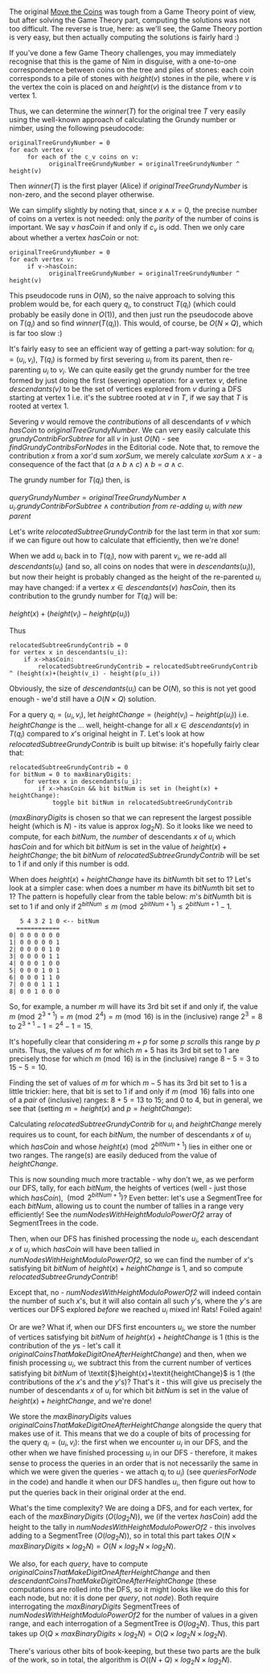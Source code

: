 The original [Move the Coins](https://www.hackerrank.com/challenges/move-the-coins/problem) was tough from a Game Theory point of view, but after solving the Game Theory part, computing the solutions was not too difficult.  The reverse is true, here: as we'll see, the Game Theory portion is very easy, but then actually computing the solutions is fairly hard :)

If you've done a few Game Theory challenges, you may immediately recognise that this is the game of Nim in disguise, with a one-to-one correspondence between coins on the tree and piles of stones: each coin corresponds to a pile of stones with $\textit{height}(v)$ stones in the pile, where $v$ is the vertex the coin is placed on and $\textit{height}(v)$ is the distance from $v$ to vertex $1$.

Thus, we can determine the $\textit{winner}(T)$ for the original tree $T$ very easily using the well-known approach of calculating the Grundy number or nimber, using the following pseudocode:

```
originalTreeGrundyNumber = 0
for each vertex v:
     for each of the c_v coins on v:
           originalTreeGrundyNumber = originalTreeGrundyNumber ^ height(v)
```

Then $\textit{winner}(T)$ is the first player (Alice) if $\textit{originalTreeGrundyNumber}$ is non-zero, and the second player otherwise.

We can simplify slightly by noting that, since $x \wedge x=0$, the precise number of coins on a vertex is not needed: only the *parity* of the number of coins is important.  We say $v$ $\textit{hasCoin}$ if and only if $c_v$ is odd.  Then we only care about whether a vertex $\textit{hasCoin}$ or not: 


```
originalTreeGrundyNumber = 0
for each vertex v:
     if v->hasCoin:
           originalTreeGrundyNumber = originalTreeGrundyNumber ^ height(v)
```

This pseudocode runs in $O(N)$, so the naive approach to solving this problem would be, for each query $q_i$, to construct $T(q_i)$ (which could probably be easily done in $O(1)$), and then just run the pseudocode above on $T(q_i)$ and so find $\textit{winner}(T(q_i))$.  This would, of course, be $O(N \times Q)$, which is far too slow :)

It's fairly easy to see an efficient way of getting a part-way solution: for $q_i=(u_i,v_i)$, $T(q_i)$ is formed by first severing $u_i$ from its parent, then re-parenting $u_i$ to $v_i$.  We can quite easily get the grundy number for the tree formed by just doing the first (severing) operation: for a vertex $v$, define $\textit{descendants(v)}$ to be the set of vertices explored from $v$ during a DFS starting at vertex $1$ i.e. it's the subtree rooted at $v$ in $T$, if we say that $T$  is rooted at vertex $1$.

Severing $v$ would remove the *contributions* of all descendants of $v$ which $\textit{hasCoin}$ to $\textit{originalTreeGrundyNumber}$.  We can very easily calculate this $\textit{grundyContribForSubtree}$ for all $v$ in just $O(N)$ - see *findGrundyContribsForNodes* in the Editorial code.  Note that, to remove the contribution $x$ from a xor'd sum $xorSum$, we merely calculate $xorSum \wedge x$ - a consequence of the fact that $(a \wedge b \wedge c) \wedge b=a \wedge c$.

The grundy number for $T(q_i)$ then, is 


$\textit{queryGrundyNumber} = \textit{originalTreeGrundyNumber} \wedge u_i.\textit{grundyContribForSubtree} \wedge \textit{contribution from re-adding } u_i \textit{ with new parent}$

Let's write $\textit{relocatedSubtreeGrundyContrib}$ for the last term in that xor sum: if we can figure out how to calculate that efficiently, then we're done!  

When we add $u_i$ back in to $T(q_i)$, now with parent $v_i$, we re-add all $\textit{descendants}(u_i)$ (and so, all coins on nodes that were in $\textit{descendants}(u_i)$), but now their height is probably changed as the height of the re-parented $u_i$ may have changed: if a vertex $x \in \textit{descendants}(v)$ $\textit{hasCoin}$, then its contribution to the grundy number for $T(q_i)$ will be:

$\textit{height}(x)+(\textit{height}(v_i) - \textit{height}(p(u_i))$

Thus

```
relocatedSubtreeGrundyContrib = 0
for vertex x in descendants(u_i):
    if x->hasCoin:
        relocatedSubtreeGrundyContrib = relocatedSubtreeGrundyContrib ^ (height(x)+(height(v_i) - height(p(u_i))
```        

Obviously, the size of $descendants(u_i)$ can be $O(N)$, so this is not yet good enough - we'd still have a $O(N \times Q)$ solution.

For a query $q_i=(u_i, v_i)$, let $\textit{heightChange}=(\textit{height}(v_i) - \textit{height}(p(u_i))$ i.e. $\textit{heightChange}$ is the ... well, height-change for all $x \in \textit{descendants}(v)$ in $T(q_i)$ compared to $x$'s original height in $T$. Let's look at how $\textit{relocatedSubtreeGrundyContrib}$ is built up bitwise: it's hopefully fairly clear that:

```
relocatedSubtreeGrundyContrib = 0
for bitNum = 0 to maxBinaryDigits:
    for vertex x in descendants(u_i):
        if x->hasCoin && bit bitNum is set in (height(x) + heightChange):
            toggle bit bitNum in relocatedSubtreeGrundyContrib 
```        
($\textit{maxBinaryDigits}$ is chosen so that we can represent the largest possible height (which is $N$) - its value is approx $log_{2}N$). So it looks like we need to compute, for each $\textit{bitNum}$, the *number* of descendants $x$ of $u_i$ which $\textit{hasCoin}$ and for which bit $\textit{bitNum}$ is set in the value of $\textit{height}(x) + \textit{heightChange}$; the bit $\textit{bitNum}$ of  $\textit{relocatedSubtreeGrundyContrib}$ will be set to 1 if and only if this number is odd.

When does $\textit{height}(x) + \textit{heightChange}$ have its $\textit{bitNum}$th bit set to 1? Let's look at a simpler case: when does a number $m$ have its $\textit{bitNum}$th bit set to 1? The pattern is hopefully clear from the table below: $m$'s $\textit{bitNum}$th bit is set to 1 if and only if $2^{\textit{bitNum}} \le m \pmod{2^{\textit{bitNum} + 1}} \le 2^{\textit{bitNum} + 1}-1$.

```
   5 4 3 2 1 0 <-- bitNum
  ============
0| 0 0 0 0 0 0
1| 0 0 0 0 0 1
2| 0 0 0 0 1 0
3| 0 0 0 0 1 1
4| 0 0 0 1 0 0
5| 0 0 0 1 0 1
6| 0 0 0 1 1 0
7| 0 0 0 1 1 1
8| 0 0 1 0 0 0
```

So, for example, a number $m$ will have its $3$rd bit set if and only if, the value $m \pmod{2^{3 + 1}}=m \pmod{2^{4}} = m \pmod{16}$ is in the (inclusive) range $2^3=8$ to $2^{3+1}-1=2^{4}-1=15$.

It's hopefully clear that considering $m+p$ for some $p$ *scrolls* this range by $p$ units.  Thus, the values of $m$ for which $m+5$ has its $3$rd  bit set to 1 are precisely those for which $m \pmod{16}$ is in the (inclusive) range $8-5=3$ to $15-5=10$.

Finding the set of values of $m$ for which $m-5$ has its $3$rd  bit set to 1 is a little trickier: here, that bit is set to 1 if and only if $m \pmod{16}$ falls into one of a *pair* of (inclusive) ranges: $8+5=13$ to $15$; and $0$ to $4$, but in general, we see that (setting $m=\textit{height}(x)$ and $p=\textit{heightChange}$):

Calculating $\textit{relocatedSubtreeGrundyContrib}$ for $u_i$ and $\textit{heightChange}$ merely requires us to count, for each $\textit{bitNum}$, the number of descendants $x$ of $u_i$ which $\textit{hasCoin}$ and whose $\textit{height}(x) \pmod{2^{\textit{bitNum}+1}}$ lies in either one or two ranges.  The range(s) are easily deduced from the value of $\textit{heightChange}$.

This is now sounding much more tractable - why don't we, as we perform our DFS, tally, for each $\textit{bitNum}$, the heights of vertices (well - just those which $\textit{hasCoin}$), $\pmod{2^{\textit{bitNum} + 1}}$? Even better: let's use a SegmentTree for each $\textit{bitNum}$, allowing us to count the number of tallies in a range very efficiently! See the *numNodesWithHeightModuloPowerOf2* array of SegmentTrees in the code.

Then, when our DFS has finished processing the node $u_i$, each descendant $x$ of $u_i$ which $hasCoin$ will have been tallied in *numNodesWithHeightModuloPowerOf2*, so we can find the number of $x$'s satisfying bit $\textit{bitNum}$ of $\textit{height}(x)+\textit{heightChange}$ is 1, and so compute $\textit{relocatedSubtreeGrundyContrib}$!

Except that, no - $\textit{numNodesWithHeightModuloPowerOf2}$ will indeed contain the number of such $x$'s, but it will also contain all such $y$'s, where the $y$'s are vertices our DFS explored *before* we reached $u_i$ mixed in!  Rats! Foiled again!

Or are we? What if, when our DFS first encounters $u_i$, we store the number of vertices satisfying bit $\textit{bitNum}$ of $\textit{height}(x)+\textit{heightChange}$ is 1 (this is the contribution of the $y$s - let's call it $\textit{originalCoinsThatMakeDigitOneAfterHeightChange}$) and then, when we finish processing $u_i$, we subtract this from the current number of vertices satisfying bit $\textit{bitNum}$ of \textit{$}height(x)+\textit{heightChange}$ is 1 (the contributions of the $x$'s and the $y$'s)? That's it - this will give us precisely the number of descendants $x$ of $u_i$ for which bit $\textit{bitNum}$ is set in the value of $\textit{height}(x)+\textit{heightChange}$, and we're done!

We store the $\textit{maxBinaryDigits}$ values $\textit{originalCoinsThatMakeDigitOneAfterHeightChange}$ alongside the query that makes use of it.  This means that we do a couple of bits of processing for the query $q_i=(u_i,v_i)$: the first when we encounter $u_i$ in our DFS, and the other when we have finished processing $u_i$ in our DFS - therefore, it makes sense to process the queries in an order that is not necessarily the same in which we were given the queries - we attach $q_i$ to $u_i$) (see *queriesForNode* in the code) and handle it when our DFS handles $u_i$, then figure out how to put the queries back in their original order at the end.

What's the time complexity? We are doing a DFS, and for each vertex, for each of the $\textit{maxBinaryDigits}$ ($O(log_{2}N)$), we (if the vertex $\textit{hasCoin}$) add the height to the tally in $\textit{numNodesWithHeightModuloPowerOf2}$ - this involves adding to a SegmentTree ($O(log_{2}N)$), so in total this part takes  $O(N \times \textit{maxBinaryDigits} \times log_{2}N) = O(N \times log_{2}N \times log_{2}N)$.  

We also, for each *query*, have to compute $\textit{originalCoinsThatMakeDigitOneAfterHeightChange}$ and then $\textit{descendantCoinsThatMakeDigitOneAfterHeightChange}$ (these computations are rolled into the DFS, so it might looks like we do this for each node, but no: it is done per *query*, not *node*).  Both require interrogating the $\textit{maxBinaryDigits}$ SegmentTrees of $\textit{numNodesWithHeightModuloPowerOf2}$ for the number of values in a given range, and each interrogation of a SegmentTree is $O(log_{2}N)$.  Thus, this part takes up $O(Q \times \textit{maxBinaryDigits} \times log_{2}N) = O(Q \times log_{2}N \times log_{2}N)$.

There's various other bits of book-keeping, but these two parts are the bulk of the work, so in total, the algorithm is $O((N+Q) \times log_{2}N \times log_{2}N)$.


